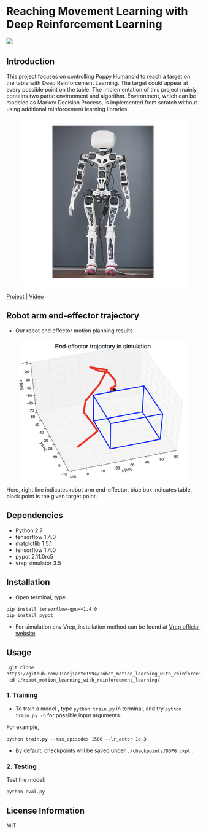  Reaching Movement Learning with Deep Reinforcement Learning
==============================================

![](imgs/poppy.gif)
## Introduction 
This project focuses on controlling Poppy Humanoid to reach a target on the table with Deep Reinforcement Learning. The target could appear at every possible point on the table. The implementation of this project mainly contains two parts: environment and algorithm. Environment, which can be modeled as Markov Decision Process, is implemented from scratch without using additional reinforcement learning libraries. 
 
<p align='center'>    
	<img src='imgs/poppy.jpg' width='440'/>
<p/>

[Project]() | [Video](https://youtu.be/oOG4bsWDT0M)

## Robot arm end-effector trajectory
- Our robot end effector motion planning results
<p align='center'>    <img src='imgs/test8.png' width='440'/>

Here, right line indicates robot arm end-effector, blue box indicates table, black point is the given target point.


## Dependencies
* Python 2.7
* tensorflow 1.4.0
* matplotlib 1.5.1
* tensorflow 1.4.0
* pypot 2.11.0rc5
* vrep simulator 3.5

## Installation
* Open terminal, type 

```
pip install tensorflow-gpu==1.4.0
pip install pypot
```
* For simulation env Vrep, installation method can be found at [Vrep official website](http://www.coppeliarobotics.com/downloads.html).

## Usage
```
 git clone https://github.com/JiaojiaoYe1994/robot_motion_learning_with_reinforcement_learning.git
 cd ./robot_motion_learning_with_reinforcement_learning/
```

### 1. Training

* To train a model , type `python train.py` in terminal, and try `python train.py -h` for possible input arguments. 

For example, 
```
python train.py --max_episodes 1500 --lr_actor 1e-3
```
* By default, checkpoints will be saved under `./checkpoints/DDPG.ckpt` .

### 2. Testing
Test the model: 
```
python eval.py
```


## License Information
MIT
